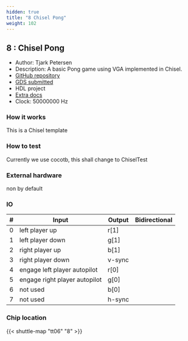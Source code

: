 ```yaml
---
hidden: true
title: "8 Chisel Pong"
weight: 102
---
```


## 8 : Chisel Pong

* Author: Tjark Petersen
* Description: A basic Pong game using VGA implemented in Chisel.
* [GitHub repository](https://github.com/tjarker/tiny-tapeout-pong)
* [GDS submitted](https://github.com/tjarker/tiny-tapeout-pong/actions/runs/8754004711)
* HDL project
* [Extra docs]()
* Clock: 50000000 Hz

<!---

This file is used to generate your project datasheet. Please fill in the information below and delete any unused
sections.

You can also include images in this folder and reference them in the markdown. Each image must be less than
512 kb in size, and the combined size of all images must be less than 1 MB.
-->


### How it works

This is a Chisel template

### How to test

Currently we use cocotb, this shall change to ChiselTest

### External hardware

non by default


### IO

| #             | Input    | Output   | Bidirectional   |
| ------------- | -------- | -------- | --------------- |
| 0 | left player up  | r[1]  |      |
| 1 | left player down  | g[1]  |      |
| 2 | right player up  | b[1]  |      |
| 3 | right player down  | v-sync  |      |
| 4 | engage left player autopilot  | r[0]  |      |
| 5 | engage right player autopilot  | g[0]  |      |
| 6 | not used  | b[0]  |      |
| 7 | not used  | h-sync  |      |


### Chip location

{{< shuttle-map "tt06" "8" >}}
